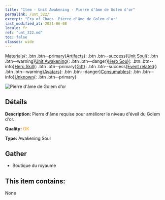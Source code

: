 ```yaml
---
title: "Item - Unit Awakening - Pierre d'âme de Golem d'or"
permalink: /unt_322/
excerpt: "Era of Chaos  Pierre d'âme de Golem d'or"
last_modified_at: 2021-06-08
locale: fr
ref: "unt_322.md"
toc: false
classes: wide
---
```

 [Materials](/ItemsFR/){: .btn .btn--primary}[Artifacts](/ItemsFR/Artifacts/){: .btn .btn--success}[Unit Soul](/ItemsFR/UnitSoul/){: .btn .btn--warning}[Unit Awakening](/ItemsFR/UnitAwakening/){: .btn .btn--danger}[Hero Soul](/ItemsFR/HeroSoul/){: .btn .btn--info}[Hero Skill](/ItemsFR/HeroSkill/){: .btn .btn--primary}[Gift](/ItemsFR/Gift/){: .btn .btn--success}[Event related](/ItemsFR/Events/){: .btn .btn--warning}[Avatars](/ItemsFR/Avatars/){: .btn .btn--danger}[Consumables](/ItemsFR/Consumables/){: .btn .btn--info}[Unknown](/ItemsFR/Unknown/){: .btn .btn--primary}

 ![Pierre d'âme de Golem d'or](/images/u/tia_tieren.jpg)

## Détails
 **Description:** Pierre d'âme requise pour améliorer le niveau d'éveil du Golem d'or.

 **Quality:** <span style="color: #FF8C00">OK</span>

 **Type:** Awakening Soul

## Gather

*    Boutique du royaume 

## This item contains:

  None

